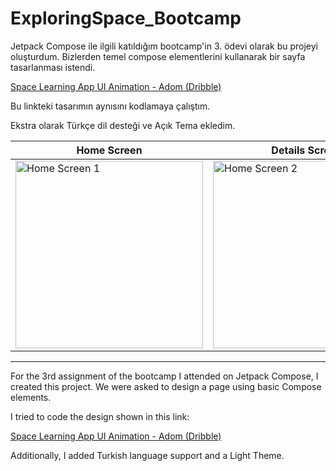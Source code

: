 # ExploringSpace_Bootcamp

Jetpack Compose ile ilgili katıldığım bootcamp'in 3. ödevi olarak bu projeyi oluşturdum. Bizlerden temel compose elementlerini kullanarak bir sayfa tasarlanması istendi.

[Space Learning App UI Animation - Adom (Dribble)](https://dribbble.com/shots/21390645-Space-Learning-App-UI-Animation?utm_source=Clipboard_Shot&utm_campaign=uiuxadom&utm_content=Space%20Learning%20App%20UI%20Animation&utm_medium=Social_Share&utm_source=Clipboard_Shot&utm_campaign=uiuxadom&utm_content=Space%20Learning%20App%20UI%20Animation&utm_medium=Social_Share)

Bu linkteki tasarımın aynısını kodlamaya çalıştım. 

Ekstra olarak Türkçe dil desteği ve Açık Tema ekledim. 

| Home Screen | Details Screen |
| ------------- | ------------- |
| <img src="https://github.com/user-attachments/assets/1cf1f7ca-9d17-446b-a425-3ca8a6c4cbe2" alt="Home Screen 1" width="300"/> | <img src="https://github.com/user-attachments/assets/b66c4063-a5b6-4371-940d-687934e44123" alt="Home Screen 2" width="300"/> |

---------------------------------------------------------------------------------------------------------------------

For the 3rd assignment of the bootcamp I attended on Jetpack Compose, I created this project. We were asked to design a page using basic Compose elements.

I tried to code the design shown in this link:

[Space Learning App UI Animation - Adom (Dribble)](https://dribbble.com/shots/21390645-Space-Learning-App-UI-Animation?utm_source=Clipboard_Shot&utm_campaign=uiuxadom&utm_content=Space%20Learning%20App%20UI%20Animation&utm_medium=Social_Share&utm_source=Clipboard_Shot&utm_campaign=uiuxadom&utm_content=Space%20Learning%20App%20UI%20Animation&utm_medium=Social_Share)

Additionally, I added Turkish language support and a Light Theme.
